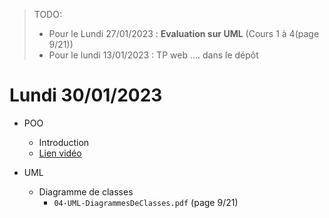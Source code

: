 
>TODO: 
>  - Pour le Lundi 27/01/2023 : __Evaluation sur UML__ (Cours 1 à 4(page 9/21))
>  - Pour le lundi 13/01/2023 : TP web .... dans le dépôt


# Lundi 30/01/2023

* POO
  * Introduction
  * [Lien vidéo](https://www.youtube.com/watch?v=bgmMg2ZdpVU)


* UML 
  * Diagramme de classes 
    * ```04-UML-DiagrammesDeClasses.pdf``` (page 9/21)
